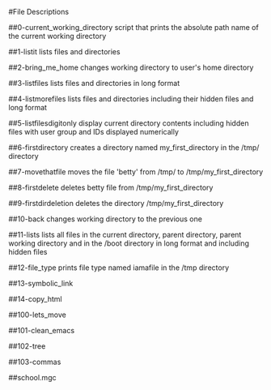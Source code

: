 #File Descriptions

##0-current_working_directory
script that prints the absolute path name of the current working directory

##1-listit
lists files and directories

##2-bring_me_home
changes working directory to user's home directory

##3-listfiles
lists files and directories in long format

##4-listmorefiles
lists files and directories including their hidden files and long format

##5-listfilesdigitonly
display current directory contents including hidden files with user group and IDs displayed numerically

##6-firstdirectory
creates a directory named my_first_directory in the /tmp/ directory

##7-movethatfile
moves the file 'betty' from /tmp/ to /tmp/my_first_directory

##8-firstdelete
deletes betty file from /tmp/my_first_directory

##9-firstdirdeletion
deletes the directory /tmp/my_first_directory

##10-back
changes working directory to the previous one

##11-lists
lists all files in the current directory, parent directory, parent working directory and in the /boot directory in long format and including hidden files

##12-file_type
prints file type named iamafile in the /tmp directory

##13-symbolic_link


##14-copy_html


##100-lets_move


##101-clean_emacs


##102-tree


##103-commas


##school.mgc


